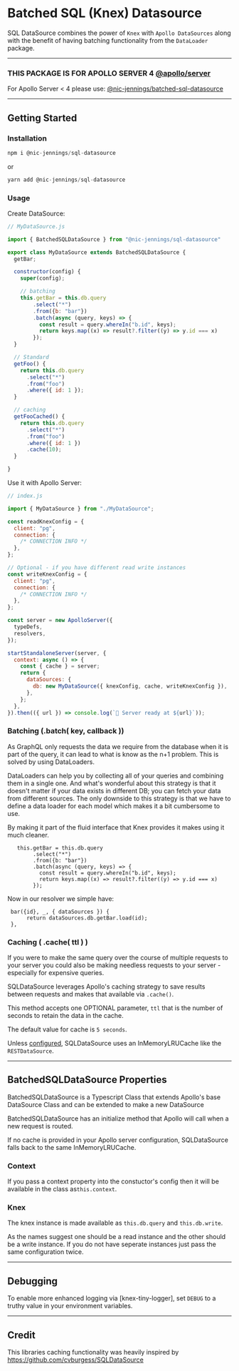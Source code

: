 # Batched SQL (Knex) Datasource

SQL DataSource combines the power of `Knex` with `Apollo DataSources` along with the benefit of having batching functionality from the `DataLoader` package.

---

### THIS PACKAGE IS FOR APOLLO SERVER 4 [@apollo/server](https://www.npmjs.com/package/@apollo/server)

For Apollo Server < 4 please use:
[@nic-jennings/batched-sql-datasource](https://www.npmjs.com/package/@nic-jennings/batched-sql-datasource)

---

## Getting Started

### Installation

```js
npm i @nic-jennings/sql-datasource
```

or

```js
yarn add @nic-jennings/sql-datasource
```

### Usage

Create DataSource:

```js
// MyDataSource.js

import { BatchedSQLDataSource } from "@nic-jennings/sql-datasource"

export class MyDataSource extends BatchedSQLDataSource {
  getBar;

  constructor(config) {
    super(config);

    // batching
    this.getBar = this.db.query
        .select("*")
        .from({b: "bar"})
        .batch(async (query, keys) => {
          const result = query.whereIn("b.id", keys);
          return keys.map((x) => result?.filter((y) => y.id === x)
        });
  }

  // Standard
  getFoo() {
    return this.db.query
      .select("*")
      .from("foo")
      .where({ id: 1 });
  }

  // caching
  getFooCached() {
    return this.db.query
      .select("*")
      .from("foo")
      .where({ id: 1 })
      .cache(10);
  }

}
```

Use it with Apollo Server:

```js
// index.js

import { MyDataSource } from "./MyDataSource";

const readKnexConfig = {
  client: "pg",
  connection: {
    /* CONNECTION INFO */
  },
};

// Optional - if you have different read write instances
const writeKnexConfig = {
  client: "pg",
  connection: {
    /* CONNECTION INFO */
  },
};

const server = new ApolloServer({
  typeDefs,
  resolvers,
});

startStandaloneServer(server, {
  context: async () => {
    const { cache } = server;
    return {
      dataSources: {
        db: new MyDataSource({ knexConfig, cache, writeKnexConfig }),
      },
    };
  },
}).then(({ url }) => console.log(`🚀 Server ready at ${url}`));
```

### Batching (.batch( key, callback ))

As GraphQL only requests the data we require from the database when it is part of the query, it can lead to what is know as the n+1 problem. This is solved by using DataLoaders.

DataLoaders can help you by collecting all of your queries and combining them in a single one. And what's wonderful about this strategy is that it doesn't matter if your data exists in different DB; you can fetch your data from different sources. The only downside to this strategy is that we have to define a data loader for each model which makes it a bit cumbersome to use.

By making it part of the fluid interface that Knex provides it makes using it much cleaner.

```
   this.getBar = this.db.query
        .select("*")
        .from({b: "bar"})
        .batch(async (query, keys) => {
          const result = query.whereIn("b.id", keys);
          return keys.map((x) => result?.filter((y) => y.id === x)
        });
```

Now in our resolver we simple have:

```
 bar({id}, _, { dataSources }) {
      return dataSources.db.getBar.load(id);
 },
```

### Caching ( .cache( ttl ) )

If you were to make the same query over the course of multiple requests to your server you could also be making needless requests to your server - especially for expensive queries.

SQLDataSource leverages Apollo's caching strategy to save results between requests and makes that available via `.cache()`.

This method accepts one OPTIONAL parameter, `ttl` that is the number of seconds to retain the data in the cache.

The default value for cache is `5 seconds`.

Unless [configured](https://www.apollographql.com/docs/apollo-server/data/data-sources/#using-memcachedredis-as-a-cache-storage-backend), SQLDataSource uses an InMemoryLRUCache like the `RESTDataSource`.

---

## BatchedSQLDataSource Properties

BatchedSQLDataSource is a Typescript Class that extends Apollo's base DataSource Class and can be extended to make a new DataSource

BatchedSQLDataSource has an initialize method that Apollo will call when a new request is routed.

If no cache is provided in your Apollo server configuration, SQLDataSource falls back to the same InMemoryLRUCache.

### Context

If you pass a context property into the constuctor's config then it will be available in the class as`this.context`.

### Knex

The knex instance is made available as `this.db.query` and `this.db.write`.

As the names suggest one should be a read instance and the other should be a write instance. If you do not have seperate instances just pass the same configuration twice.

---

## Debugging

To enable more enhanced logging via [knex-tiny-logger], set `DEBUG` to a truthy value in your environment variables.

---

## Credit

This libraries caching functionality was heavily inspired by https://github.com/cvburgess/SQLDataSource
